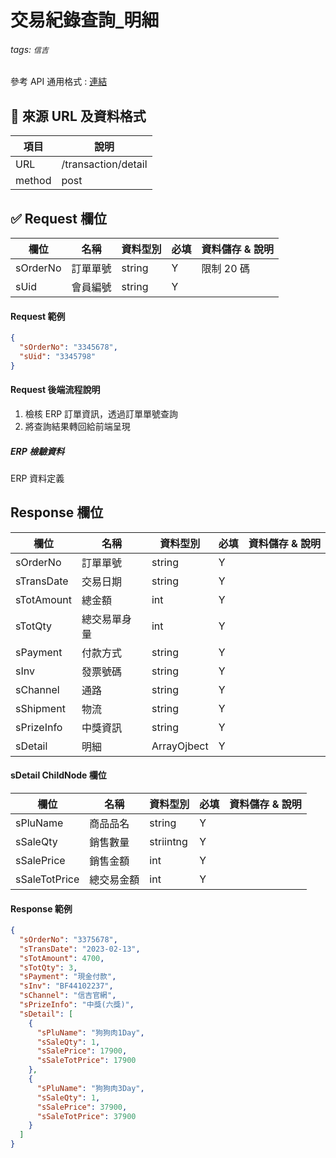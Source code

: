 # 交易紀錄查詢\_明細

###### tags: `信吉`

參考 API 通用格式 : [連結](/8noUxRMeTsWpyUam5wK3dQ)

## 💠 來源 URL 及資料格式

| 項目   | 說明                |
| ------ | ------------------- |
| URL    | /transaction/detail |
| method | post                |

## ✅ Request 欄位

| 欄位     | 名稱     | 資料型別 | 必填 | 資料儲存 & 說明 |
| -------- | -------- | -------- | ---- | --------------- |
| sOrderNo | 訂單單號 | string   | Y    | 限制 20 碼      |
| sUid     | 會員編號 | string   | Y    |

#### Request 範例

```json
{
  "sOrderNo": "3345678",
  "sUid": "3345798"
}
```

#### Request 後端流程說明

1. 檢核 ERP 訂單資訊，透過訂單單號查詢
2. 將查詢結果轉回給前端呈現

##### ERP 檢驗資料

ERP 資料定義

## Response 欄位

| 欄位       | 名稱         | 資料型別    | 必填 | 資料儲存 & 說明 |
| ---------- | ------------ | ----------- | ---- | --------------- |
| sOrderNo   | 訂單單號     | string      | Y    |
| sTransDate | 交易日期     | string      | Y    |
| sTotAmount | 總金額       | int         | Y    |
| sTotQty    | 總交易單身量 | int         | Y    |
| sPayment   | 付款方式     | string      | Y    |
| sInv       | 發票號碼     | string      | Y    |
| sChannel   | 通路         | string      | Y    |
| sShipment  | 物流         | string      | Y    |
| sPrizeInfo | 中獎資訊     | string      | Y    |
| sDetail    | 明細         | ArrayOjbect | Y    |

#### sDetail ChildNode 欄位

| 欄位          | 名稱       | 資料型別  | 必填 | 資料儲存 & 說明 |
| ------------- | ---------- | --------- | ---- | --------------- |
| sPluName      | 商品品名   | string    | Y    |
| sSaleQty      | 銷售數量   | striintng | Y    |
| sSalePrice    | 銷售金額   | int       | Y    |
| sSaleTotPrice | 總交易金額 | int       | Y    |

#### Response 範例

```json
{
  "sOrderNo": "3375678",
  "sTransDate": "2023-02-13",
  "sTotAmount": 4700,
  "sTotQty": 3,
  "sPayment": "現金付款",
  "sInv": "BF44102237",
  "sChannel": "信吉官網",
  "sPrizeInfo": "中獎(六獎)",
  "sDetail": [
    {
      "sPluName": "狗狗肉1Day",
      "sSaleQty": 1,
      "sSalePrice": 17900,
      "sSaleTotPrice": 17900
    },
    {
      "sPluName": "狗狗肉3Day",
      "sSaleQty": 1,
      "sSalePrice": 37900,
      "sSaleTotPrice": 37900
    }
  ]
}
```

